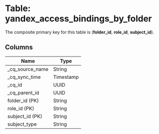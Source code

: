 # Table: yandex_access_bindings_by_folder



The composite primary key for this table is (**folder_id**, **role_id**, **subject_id**).



## Columns
| Name          | Type          |
| ------------- | ------------- |
|_cq_source_name|String|
|_cq_sync_time|Timestamp|
|_cq_id|UUID|
|_cq_parent_id|UUID|
|folder_id (PK)|String|
|role_id (PK)|String|
|subject_id (PK)|String|
|subject_type|String|